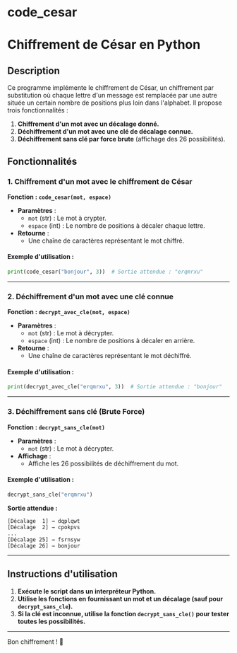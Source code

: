 # code_cesar

# Chiffrement de César en Python

## Description
Ce programme implémente le chiffrement de César, un chiffrement par substitution où chaque lettre d'un message est remplacée par une autre située un certain nombre de positions plus loin dans l'alphabet. Il propose trois fonctionnalités :

1. **Chiffrement d'un mot avec un décalage donné.**
2. **Déchiffrement d'un mot avec une clé de décalage connue.**
3. **Déchiffrement sans clé par force brute** (affichage des 26 possibilités).

## Fonctionnalités

### 1. Chiffrement d'un mot avec le chiffrement de César
**Fonction : `code_cesar(mot, espace)`**

- **Paramètres** :
  - `mot` (str) : Le mot à crypter.
  - `espace` (int) : Le nombre de positions à décaler chaque lettre.
- **Retourne** :
  - Une chaîne de caractères représentant le mot chiffré.

#### **Exemple d'utilisation** :
```python
print(code_cesar("bonjour", 3))  # Sortie attendue : "erqmrxu"
```

---

### 2. Déchiffrement d'un mot avec une clé connue
**Fonction : `decrypt_avec_cle(mot, espace)`**

- **Paramètres** :
  - `mot` (str) : Le mot à décrypter.
  - `espace` (int) : Le nombre de positions à décaler en arrière.
- **Retourne** :
  - Une chaîne de caractères représentant le mot déchiffré.

#### **Exemple d'utilisation** :
```python
print(decrypt_avec_cle("erqmrxu", 3))  # Sortie attendue : "bonjour"
```

---

### 3. Déchiffrement sans clé (Brute Force)
**Fonction : `decrypt_sans_cle(mot)`**

- **Paramètres** :
  - `mot` (str) : Le mot à décrypter.
- **Affichage** :
  - Affiche les 26 possibilités de déchiffrement du mot.

#### **Exemple d'utilisation** :
```python
decrypt_sans_cle("erqmrxu")
```
**Sortie attendue :**
```
[Décalage  1] → dqplqwt
[Décalage  2] → cpokpvs
...
[Décalage 25] → fsrnsyw
[Décalage 26] → bonjour
```

---

## Instructions d'utilisation

1. **Exécute le script dans un interpréteur Python.**
2. **Utilise les fonctions en fournissant un mot et un décalage (sauf pour `decrypt_sans_cle`).**
3. **Si la clé est inconnue, utilise la fonction `decrypt_sans_cle()` pour tester toutes les possibilités.**

---

Bon chiffrement ! 🔐


